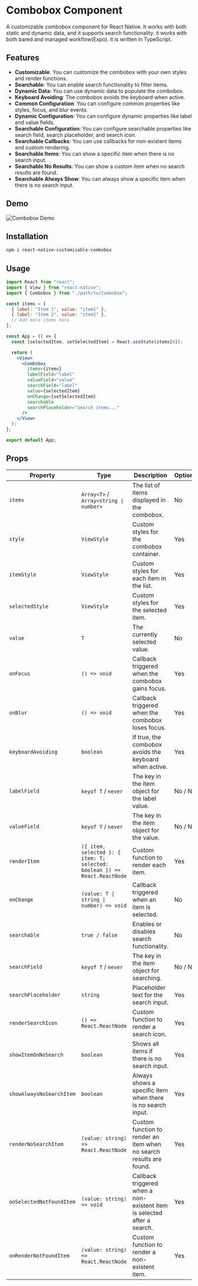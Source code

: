 # Combobox Component

A customizable combobox component for React Native.
It works with both static and dynamic data, and it supports search functionality.
it works with both bared and managed workflow(Expo).
it is written in TypeScript.

## Features

- **Customizable**: You can customize the combobox with your own styles and render functions.
- **Searchable**: You can enable search functionality to filter items.
- **Dynamic Data**: You can use dynamic data to populate the combobox.
- **Keyboard Avoiding**: The combobox avoids the keyboard when active.
- **Common Configuration**: You can configure common properties like styles, focus, and blur events.
- **Dynamic Configuration**: You can configure dynamic properties like label and value fields.
- **Searchable Configuration**: You can configure searchable properties like search field, search placeholder, and search icon.
- **Searchable Callbacks**: You can use callbacks for non-existent items and custom rendering.
- **Searchable Items**: You can show a specific item when there is no search input.
- **Searchable No Results**: You can show a custom item when no search results are found.
- **Searchable Always Show**: You can always show a specific item when there is no search input.

## Demo

![Combobox Demo](https://github.com/Cosmin-Ciolacu/react-native-combobox/blob/main/demo.gif)

## Installation

```sh
npm i react-native-customisable-combobox
```

## Usage

```jsx
import React from "react";
import { View } from "react-native";
import { Combobox } from "./path/to/Combobox";

const items = [
  { label: "Item 1", value: "item1" },
  { label: "Item 2", value: "item2" },
  // Add more items here
];

const App = () => {
  const [selectedItem, setSelectedItem] = React.useState(items[0]);

  return (
    <View>
      <Combobox
        items={items}
        labelField="label"
        valueField="value"
        searchField="label"
        value={selectedItem}
        onChange={setSelectedItem}
        searchable
        searchPlaceholder="Search items..."
      />
    </View>
  );
};

export default App;
```

## Props

| **Property**              | **Type**                                                                                         | **Description**                                                                                               | **Optional** | **Configuration**               |
|---------------------------|--------------------------------------------------------------------------------------------------|---------------------------------------------------------------------------------------------------------------|--------------|---------------------------------|
| `items`                   | `Array<T>` / `Array<string \| number>`                                                           | The list of items displayed in the combobox.                                                                  | No           | Common, Dynamic                 |
| `style`                   | `ViewStyle`                                                                                      | Custom styles for the combobox container.                                                                     | Yes          | Common                          |
| `itemStyle`               | `ViewStyle`                                                                                      | Custom styles for each item in the list.                                                                      | Yes          | Common                          |
| `selectedStyle`           | `ViewStyle`                                                                                      | Custom styles for the selected item.                                                                          | Yes          | Common                          |
| `value`                   | `T`                                                                                              | The currently selected value.                                                                                 | No           | Common                          |
| `onFocus`                 | `() => void`                                                                                     | Callback triggered when the combobox gains focus.                                                             | Yes          | Common                          |
| `onBlur`                  | `() => void`                                                                                     | Callback triggered when the combobox loses focus.                                                             | Yes          | Common                          |
| `keyboardAvoiding`        | `boolean`                                                                                        | If true, the combobox avoids the keyboard when active.                                                        | Yes          | Common                          |
| `labelField`              | `keyof T` / `never`                                                                              | The key in the item object for the label value.                                                               | No / N/A     | Dynamic                         |
| `valueField`              | `keyof T` / `never`                                                                              | The key in the item object for the value.                                                                     | No / N/A     | Dynamic                         |
| `renderItem`              | `({ item, selected }: { item: T; selected: boolean }) => React.ReactNode`                        | Custom function to render each item.                                                                          | Yes          | Dynamic                         |
| `onChange`                | `(value: T \| string \| number) => void`                                                         | Callback triggered when an item is selected.                                                                  | No           | Dynamic                         |
| `searchable`              | `true / false`                                                                                   | Enables or disables search functionality.                                                                     | No           | Searchable                      |
| `searchField`             | `keyof T` / `never`                                                                              | The key in the item object for searching.                                                                     | No / N/A     | Searchable                      |
| `searchPlaceholder`       | `string`                                                                                        | Placeholder text for the search input.                                                                        | Yes          | Searchable (searchable: true)   |
| `renderSearchIcon`        | `() => React.ReactNode`                                                                          | Custom function to render a search icon.                                                                      | Yes          | Searchable (searchable: true)   |
| `showItemOnNoSearch`      | `boolean`                                                                                        | Shows all items if there is no search input.                                                                  | Yes          | Searchable (searchable: true)   |
| `showAlwaysNoSearchItem`  | `boolean`                                                                                        | Always shows a specific item when there is no search input.                                                   | Yes          | Searchable (searchable: true)   |
| `renderNoSearchItem`      | `(value: string) => React.ReactNode`                                                             | Custom function to render an item when no search results are found.                                           | Yes          | Searchable (searchable: true)   |
| `onSelectedNotFoundItem`  | `(value: string) => void`                                                                        | Callback triggered when a non-existent item is selected after a search.                                       | Yes          | Searchable (searchable: true)   |
| `onRenderNotFoundItem`    | `(value: string) => React.ReactNode`                                                             | Custom function to render a non-existent item.                                                                | Yes          | Searchable (searchable: true)   |